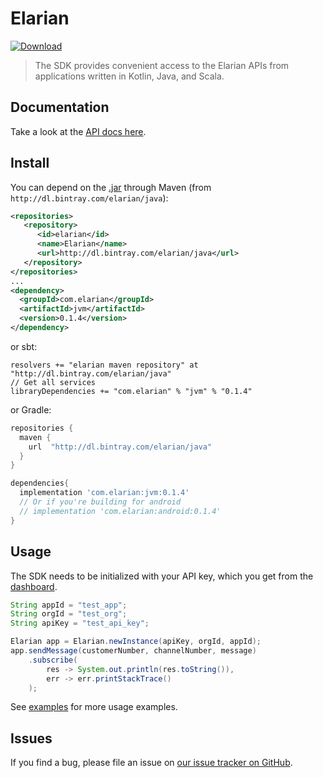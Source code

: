 # Elarian

[ ![Download](https://api.bintray.com/packages/elarian/java/com.elarian/images/download.svg) ](https://bintray.com/elarian/java/com.elarian/_latestVersion)

>
> The SDK provides convenient access to the Elarian APIs from applications written in Kotlin, Java, and Scala.
>

## Documentation
Take a look at the [API docs here](https://docs.elarian.com).

## Install

You can depend on the [.jar](http://dl.bintray.com/elarian/java/com/elarian/java) through Maven (from `http://dl.bintray.com/elarian/java`):
```xml
<repositories>
   <repository>
      <id>elarian</id>
      <name>Elarian</name>
      <url>http://dl.bintray.com/elarian/java</url>
   </repository>
</repositories>
...
<dependency>
  <groupId>com.elarian</groupId>
  <artifactId>jvm</artifactId>
  <version>0.1.4</version>
</dependency>
```
or sbt:

```
resolvers += "elarian maven repository" at "http://dl.bintray.com/elarian/java"
// Get all services
libraryDependencies += "com.elarian" % "jvm" % "0.1.4"
```

or Gradle:
```groovy
repositories {
  maven {
    url  "http://dl.bintray.com/elarian/java"
  }
}

dependencies{
  implementation 'com.elarian:jvm:0.1.4'
  // Or if you're building for android
  // implementation 'com.elarian:android:0.1.4'
}
```

## Usage

The SDK needs to be initialized with your API key, which you get from the [dashboard](https://account.elarian.com).

```java
String appId = "test_app";
String orgId = "test_org";
String apiKey = "test_api_key";

Elarian app = Elarian.newInstance(apiKey, orgId, appId);
app.sendMessage(customerNumber, channelNumber, message)
    .subscribe(
        res -> System.out.println(res.toString()),
        err -> err.printStackTrace()
    );
```

See [examples](examples/) for more usage examples.


## Issues

If you find a bug, please file an issue on [our issue tracker on GitHub](https://github.com/ElarianLtd/kotlin-sdk/issues).